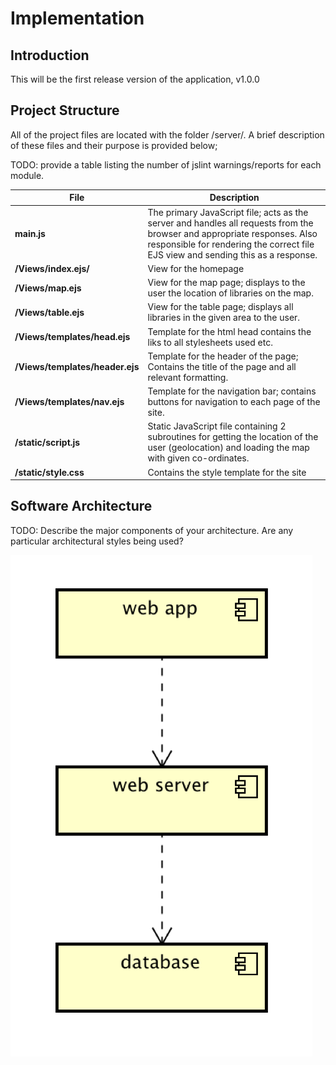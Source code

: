 # Implementation

## Introduction
This will be the first release version of the application, v1.0.0

## Project Structure
All of the project files are located with the folder /server/. A brief description of these files and their purpose is provided below;

TODO: provide a table listing the number of jslint warnings/reports for each module.

| File | Description |
| ---- | ------- |
| **main.js** | The primary JavaScript file; acts as the server and handles all requests from the browser and appropriate responses. Also responsible for rendering the correct file EJS view and sending this as a response. |
| **/Views/index.ejs/** | View for the homepage |
| **/Views/map.ejs** | View for the map page; displays to the user the location of libraries on the map. |
| **/Views/table.ejs** | View for the table page; displays all libraries in the given area to the user. |
| **/Views/templates/head.ejs** | Template for the html head contains the liks to all stylesheets used etc. |
| **/Views/templates/header.ejs** | Template for the header of the page; Contains the title of the page and all relevant formatting. |
| **/Views/templates/nav.ejs** | Template for the navigation bar; contains buttons for navigation to each page of the site. |
| **/static/script.js** | Static JavaScript file containing 2 subroutines for getting the location of the user (geolocation) and loading the map with given co-ordinates. | 
| **/static/style.css** | Contains the style template for the site |


## Software Architecture
TODO: Describe the major components of your architecture. Are any particular architectural styles being used?

![Insert your component Diagram here](images/component.png)
